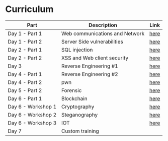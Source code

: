 # Curriculum

| Part  | Description | Link |
| ------------- | ------------- | ------------- |
| Day 1 - Part 1  | Web communications and Network  | [here]()  |
| Day 1 - Part 2  | Server Side vulnerabilities  | [here]() |
| Day 2 - Part 1  | SQL injection | [here]() |
| Day 2 - Part 2  | XSS and Web client security  | [here]() |
| Day 3 | Reverse Engineering #1 | [here]()  |
| Day 4 - Part 1  | Reverse Engineering #2 | [here]()  |
| Day 4 - Part 2  | pwn | [here]()  |
| Day 5 - Part 2 | Forensic | [here]() |
| Day 6 - Part 1 | Blockchain | [here]() |
| Day 6 - Workshop 1  | Cryptography  | [here]()  |
| Day 6 - Workshop 2  | Steganography  | [here]()  |
| Day 6 - Workshop 3  | IOT  | [here]() |
| Day 7 | Custom training | |
